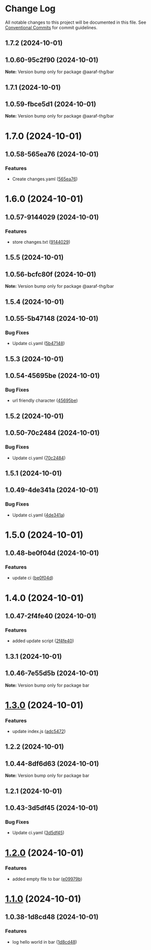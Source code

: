 # Change Log

All notable changes to this project will be documented in this file.
See [Conventional Commits](https://conventionalcommits.org) for commit guidelines.

## 1.7.2 (2024-10-01)



## 1.0.60-95c2f90 (2024-10-01)

**Note:** Version bump only for package @aaraf-thg/bar





## 1.7.1 (2024-10-01)



## 1.0.59-fbce5d1 (2024-10-01)

**Note:** Version bump only for package @aaraf-thg/bar





# 1.7.0 (2024-10-01)



## 1.0.58-565ea76 (2024-10-01)


### Features

* Create changes.yaml ([565ea76](https://github.com/aaraf-thg/pipeline_playground/commit/565ea76d0ea17bcf86bb9f05f2908cdc4ee56b01))





# 1.6.0 (2024-10-01)



## 1.0.57-9144029 (2024-10-01)


### Features

* store changes.txt ([9144029](https://github.com/aaraf-thg/pipeline_playground/commit/914402925d9308f957d1780b61d8441dcd7dec58))





## 1.5.5 (2024-10-01)



## 1.0.56-bcfc80f (2024-10-01)

**Note:** Version bump only for package @aaraf-thg/bar





## 1.5.4 (2024-10-01)



## 1.0.55-5b47148 (2024-10-01)


### Bug Fixes

* Update ci.yaml ([5b47148](https://github.com/aaraf-thg/pipeline_playground/commit/5b47148d61d28f72c141118d4444cbc8b24b49e0))





## 1.5.3 (2024-10-01)



## 1.0.54-45695be (2024-10-01)


### Bug Fixes

* url friendly character ([45695be](https://github.com/aaraf-thg/pipeline_playground/commit/45695bec9758130b5cd55c13a080fb24021e97ad))





## 1.5.2 (2024-10-01)



## 1.0.50-70c2484 (2024-10-01)


### Bug Fixes

* Update ci.yaml ([70c2484](https://github.com/aaraf-thg/pipeline_playground/commit/70c2484085cc91d4f00e41fffe0b382027146c77))





## 1.5.1 (2024-10-01)



## 1.0.49-4de341a (2024-10-01)


### Bug Fixes

* Update ci.yaml ([4de341a](https://github.com/aaraf-thg/pipeline_playground/commit/4de341a869bef92d9348d8027c6f132f5d58913e))





# 1.5.0 (2024-10-01)



## 1.0.48-be0f04d (2024-10-01)


### Features

* update ci ([be0f04d](https://github.com/aaraf-thg/pipeline_playground/commit/be0f04dbf5a8d176baa1da988dfd72fd433b635f))





# 1.4.0 (2024-10-01)



## 1.0.47-2f4fe40 (2024-10-01)


### Features

* added update script ([2f4fe40](https://github.com/aaraf-thg/pipeline_playground/commit/2f4fe40d5430d615250dfc219899ca5f18eeb037))





## 1.3.1 (2024-10-01)



## 1.0.46-7e55d5b (2024-10-01)

**Note:** Version bump only for package bar





# [1.3.0](https://github.com/aaraf-thg/pipeline_playground/compare/bar@1.2.2...bar@1.3.0) (2024-10-01)


### Features

* update index.js ([adc5472](https://github.com/aaraf-thg/pipeline_playground/commit/adc5472e08cb0cada7e7c0febf6de7d985257ee8))





## 1.2.2 (2024-10-01)



## 1.0.44-8df6d63 (2024-10-01)

**Note:** Version bump only for package bar





## 1.2.1 (2024-10-01)



## 1.0.43-3d5df45 (2024-10-01)


### Bug Fixes

* Update ci.yaml ([3d5df45](https://github.com/aaraf-thg/pipeline_playground/commit/3d5df452596410cfc05fb19fd5cd70d56899b6c2))





# [1.2.0](https://github.com/aaraf-thg/pipeline_playground/compare/bar@1.1.0...bar@1.2.0) (2024-10-01)


### Features

* added empty file to bar ([e09979b](https://github.com/aaraf-thg/pipeline_playground/commit/e09979bf8cd4e0c5363bcc8ed73992c13c4b4d63))





# [1.1.0](https://github.com/aaraf-thg/pipeline_playground/compare/bar@1.0.3...bar@1.1.0) (2024-10-01)



## 1.0.38-1d8cd48 (2024-10-01)


### Features

* log hello world in bar ([1d8cd48](https://github.com/aaraf-thg/pipeline_playground/commit/1d8cd48e7e3c709e99eb322dbef8c893c58146ac))
